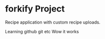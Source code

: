 # forkify Project

Recipe application with custom recipe uploads.

Learning github git etc
Wow it works
